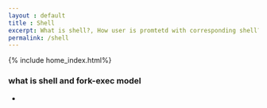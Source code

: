 ```yaml
---
layout : default
title : Shell
excerpt: What is shell?, How user is promtetd with corresponding shell?, How shell commands are executed?
permalink: /shell
---
```

{% include home_index.html%}
### what is shell and fork-exec model
   - 